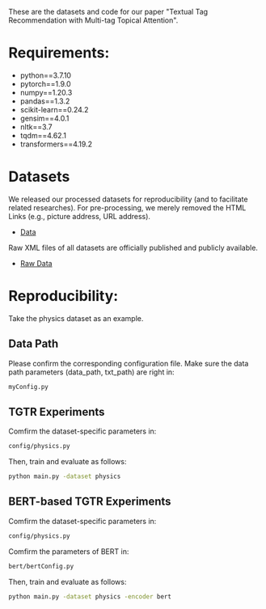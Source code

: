These are the datasets and code for our paper "Textual Tag Recommendation with Multi-tag Topical Attention".   
# Requirements:  
* python==3.7.10
* pytorch==1.9.0
* numpy==1.20.3
* pandas==1.3.2
* scikit-learn==0.24.2  
* gensim==4.0.1
* nltk==3.7
* tqdm==4.62.1
* transformers==4.19.2

# Datasets  
We released our processed datasets for reproducibility (and to facilitate related researches).  For pre-processing, we merely removed the HTML Links (e.g., picture address, URL address).  

* [Data](https://drive.google.com/drive/folders/1gUj6zjfn7UzLf9_hUtfYWu0RnyZfiX-f?usp=sharing)


Raw XML files of all datasets are officially published and publicly available.  
* [Raw Data](https://archive.org/details/stackexchange)


# Reproducibility:  

Take the physics dataset as an example.  

## Data Path
Please confirm the corresponding configuration file. Make sure the data path parameters (data_path, txt_path) are right in:   
```bash
myConfig.py
```
## TGTR Experiments  
Comfirm the dataset-specific parameters in: 
```bash
config/physics.py
```

Then, train and evaluate as follows:  
```bash
python main.py -dataset physics
```

## BERT-based TGTR Experiments
Comfirm the dataset-specific parameters in: 
```bash
config/physics.py
```
Comfirm the parameters of BERT in: 
```bash
bert/bertConfig.py
```
Then, train and evaluate as follows:  
```bash
python main.py -dataset physics -encoder bert
```
